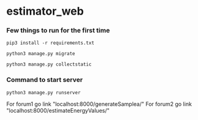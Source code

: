 # estimator_web

### Few things to run for the first time
`pip3 install -r requirements.txt`

`python3 manage.py migrate`

`python3 manage.py collectstatic`

### Command to start server
`python3 manage.py runserver`

For forum1 go link "localhost:8000/generateSamplea/"
For forum2 go link "localhost:8000/estimateEnergyValues/"
